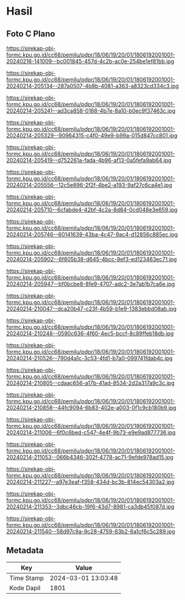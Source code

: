 # Hasil

## Foto C Plano

https://sirekap-obj-formc.kpu.go.id/cc68/pemilu/pdpr/18/06/19/20/01/1806192001001-20240216-141009--bc001845-457d-4c2b-ac0e-254be1ef81bb.jpg

https://sirekap-obj-formc.kpu.go.id/cc68/pemilu/pdpr/18/06/19/20/01/1806192001001-20240214-205134--287a0507-4b8b-4081-a363-a8323cd334c3.jpg

https://sirekap-obj-formc.kpu.go.id/cc68/pemilu/pdpr/18/06/19/20/01/1806192001001-20240214-205241--ad3ca858-0188-4b7e-8a10-b0ec9f37463c.jpg

https://sirekap-obj-formc.kpu.go.id/cc68/pemilu/pdpr/18/06/19/20/01/1806192001001-20240214-205329--90964315-c4f0-49e9-b99a-015d847cc801.jpg

https://sirekap-obj-formc.kpu.go.id/cc68/pemilu/pdpr/18/06/19/20/01/1806192001001-20240214-205419--d752261a-fada-4b96-af13-0a5fefa9ab64.jpg

https://sirekap-obj-formc.kpu.go.id/cc68/pemilu/pdpr/18/06/19/20/01/1806192001001-20240214-205556--12c5e896-2f2f-4be2-a193-9af27c6ca4e1.jpg

https://sirekap-obj-formc.kpu.go.id/cc68/pemilu/pdpr/18/06/19/20/01/1806192001001-20240214-205710--6cfabde4-42bf-4c2a-8d84-0cd048e3e659.jpg

https://sirekap-obj-formc.kpu.go.id/cc68/pemilu/pdpr/18/06/19/20/01/1806192001001-20240214-205746--60141639-43ba-4c47-9ac4-d12856c885ec.jpg

https://sirekap-obj-formc.kpu.go.id/cc68/pemilu/pdpr/18/06/19/20/01/1806192001001-20240214-205902--6f805b38-d645-4bcc-9ef3-ed123463ec71.jpg

https://sirekap-obj-formc.kpu.go.id/cc68/pemilu/pdpr/18/06/19/20/01/1806192001001-20240214-205947--bf0bcbe8-8fe9-4707-adc2-3e7ab1b7ca6e.jpg

https://sirekap-obj-formc.kpu.go.id/cc68/pemilu/pdpr/18/06/19/20/01/1806192001001-20240214-210047--dca20b47-c23f-4b59-b1e9-1383ebbd08ab.jpg

https://sirekap-obj-formc.kpu.go.id/cc68/pemilu/pdpr/18/06/19/20/01/1806192001001-20240214-210248--0590c636-4f60-4ec5-bccf-8c89ffeb18db.jpg

https://sirekap-obj-formc.kpu.go.id/cc68/pemilu/pdpr/18/06/19/20/01/1806192001001-20240214-210526--790d4a1c-3c53-4fd1-b7a0-099741fdab4c.jpg

https://sirekap-obj-formc.kpu.go.id/cc68/pemilu/pdpr/18/06/19/20/01/1806192001001-20240214-210805--cdaac656-a17b-41ad-8534-2d2a317a9c3c.jpg

https://sirekap-obj-formc.kpu.go.id/cc68/pemilu/pdpr/18/06/19/20/01/1806192001001-20240214-210858--44fc9094-6b83-402e-a003-0f1c9cb180b9.jpg

https://sirekap-obj-formc.kpu.go.id/cc68/pemilu/pdpr/18/06/19/20/01/1806192001001-20240214-211006--6f0c6bed-c547-4e4f-9b73-e9e9ad877736.jpg

https://sirekap-obj-formc.kpu.go.id/cc68/pemilu/pdpr/18/06/19/20/01/1806192001001-20240214-211053--066b4346-302f-4778-ac71-9efde978ad15.jpg

https://sirekap-obj-formc.kpu.go.id/cc68/pemilu/pdpr/18/06/19/20/01/1806192001001-20240214-211227--a97e3eaf-f358-434d-bc3b-814ec54303a2.jpg

https://sirekap-obj-formc.kpu.go.id/cc68/pemilu/pdpr/18/06/19/20/01/1806192001001-20240214-211353--3dbc46cb-19f6-43d7-8981-ca3db45f087d.jpg

https://sirekap-obj-formc.kpu.go.id/cc68/pemilu/pdpr/18/06/19/20/01/1806192001001-20240214-211540--58d97c9a-9c28-4759-83b2-6a1cf6c5c289.jpg


## Metadata

| Key        | Value               |
| ---------- | ------------------- |
| Time Stamp | 2024-03-01 13:03:48 |
| Kode Dapil | 1801                |



